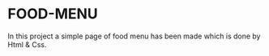 # FOOD-MENU

In this project a simple page of food menu has been made which is done by Html & Css. 
